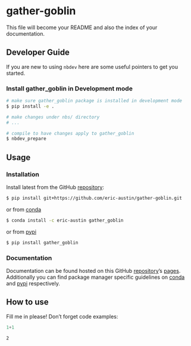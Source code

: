 # gather-goblin


<!-- WARNING: THIS FILE WAS AUTOGENERATED! DO NOT EDIT! -->

This file will become your README and also the index of your
documentation.

## Developer Guide

If you are new to using `nbdev` here are some useful pointers to get you
started.

### Install gather_goblin in Development mode

``` sh
# make sure gather_goblin package is installed in development mode
$ pip install -e .

# make changes under nbs/ directory
# ...

# compile to have changes apply to gather_goblin
$ nbdev_prepare
```

## Usage

### Installation

Install latest from the GitHub
[repository](https://github.com/eric-austin/gather-goblin):

``` sh
$ pip install git+https://github.com/eric-austin/gather-goblin.git
```

or from [conda](https://anaconda.org/eric-austin/gather-goblin)

``` sh
$ conda install -c eric-austin gather_goblin
```

or from [pypi](https://pypi.org/project/gather-goblin/)

``` sh
$ pip install gather_goblin
```

### Documentation

Documentation can be found hosted on this GitHub
[repository](https://github.com/eric-austin/gather-goblin)’s
[pages](https://eric-austin.github.io/gather-goblin/). Additionally you
can find package manager specific guidelines on
[conda](https://anaconda.org/eric-austin/gather-goblin) and
[pypi](https://pypi.org/project/gather-goblin/) respectively.

## How to use

Fill me in please! Don’t forget code examples:

``` python
1+1
```

    2

